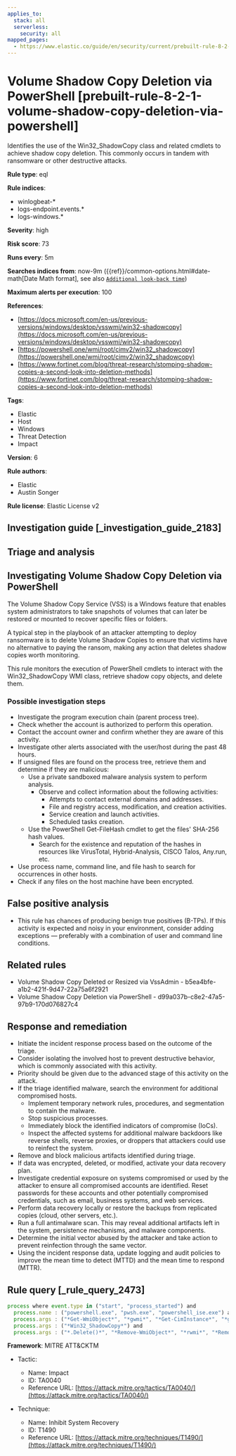 ```yaml
---
applies_to:
  stack: all
  serverless:
    security: all
mapped_pages:
  - https://www.elastic.co/guide/en/security/current/prebuilt-rule-8-2-1-volume-shadow-copy-deletion-via-powershell.html
---
```


# Volume Shadow Copy Deletion via PowerShell [prebuilt-rule-8-2-1-volume-shadow-copy-deletion-via-powershell]

Identifies the use of the Win32_ShadowCopy class and related cmdlets to achieve shadow copy deletion. This commonly occurs in tandem with ransomware or other destructive attacks.

**Rule type**: eql

**Rule indices**:

* winlogbeat-*
* logs-endpoint.events.*
* logs-windows.*

**Severity**: high

**Risk score**: 73

**Runs every**: 5m

**Searches indices from**: now-9m ({{ref}}/common-options.html#date-math[Date Math format], see also [`Additional look-back time`](docs-content://solutions/security/detect-and-alert/create-detection-rule.md#rule-schedule))

**Maximum alerts per execution**: 100

**References**:

* [https://docs.microsoft.com/en-us/previous-versions/windows/desktop/vsswmi/win32-shadowcopy](https://docs.microsoft.com/en-us/previous-versions/windows/desktop/vsswmi/win32-shadowcopy)
* [https://powershell.one/wmi/root/cimv2/win32_shadowcopy](https://powershell.one/wmi/root/cimv2/win32_shadowcopy)
* [https://www.fortinet.com/blog/threat-research/stomping-shadow-copies-a-second-look-into-deletion-methods](https://www.fortinet.com/blog/threat-research/stomping-shadow-copies-a-second-look-into-deletion-methods)

**Tags**:

* Elastic
* Host
* Windows
* Threat Detection
* Impact

**Version**: 6

**Rule authors**:

* Elastic
* Austin Songer

**Rule license**: Elastic License v2

## Investigation guide [_investigation_guide_2183]

## Triage and analysis

## Investigating Volume Shadow Copy Deletion via PowerShell

The Volume Shadow Copy Service (VSS) is a Windows feature that enables system administrators to take snapshots of volumes
that can later be restored or mounted to recover specific files or folders.

A typical step in the playbook of an attacker attempting to deploy ransomware is to delete Volume Shadow
Copies to ensure that victims have no alternative to paying the ransom, making any action that deletes shadow
copies worth monitoring.

This rule monitors the execution of PowerShell cmdlets to interact with the Win32_ShadowCopy WMI class, retrieve shadow
copy objects, and delete them.

### Possible investigation steps

- Investigate the program execution chain (parent process tree).
- Check whether the account is authorized to perform this operation.
- Contact the account owner and confirm whether they are aware of this activity.
- Investigate other alerts associated with the user/host during the past 48 hours.
- If unsigned files are found on the process tree, retrieve them and determine if they are malicious:
  - Use a private sandboxed malware analysis system to perform analysis.
    - Observe and collect information about the following activities:
      - Attempts to contact external domains and addresses.
      - File and registry access, modification, and creation activities.
      - Service creation and launch activities.
      - Scheduled tasks creation.
  - Use the PowerShell Get-FileHash cmdlet to get the files' SHA-256 hash values.
    - Search for the existence and reputation of the hashes in resources like VirusTotal, Hybrid-Analysis, CISCO Talos, Any.run, etc.
- Use process name, command line, and file hash to search for occurrences in other hosts.
- Check if any files on the host machine have been encrypted.


## False positive analysis

- This rule has chances of producing benign true positives (B-TPs). If this activity is expected and noisy in your
environment, consider adding exceptions — preferably with a combination of user and command line conditions.

## Related rules

- Volume Shadow Copy Deleted or Resized via VssAdmin - b5ea4bfe-a1b2-421f-9d47-22a75a6f2921
- Volume Shadow Copy Deletion via PowerShell - d99a037b-c8e2-47a5-97b9-170d076827c4

## Response and remediation

- Initiate the incident response process based on the outcome of the triage.
- Consider isolating the involved host to prevent destructive behavior, which is commonly associated with this activity.
- Priority should be given due to the advanced stage of this activity on the attack.
- If the triage identified malware, search the environment for additional compromised hosts.
  - Implement temporary network rules, procedures, and segmentation to contain the malware.
  - Stop suspicious processes.
  - Immediately block the identified indicators of compromise (IoCs).
  - Inspect the affected systems for additional malware backdoors like reverse shells, reverse proxies, or droppers that
  attackers could use to reinfect the system.
- Remove and block malicious artifacts identified during triage.
- If data was encrypted, deleted, or modified, activate your data recovery plan.
- Investigate credential exposure on systems compromised or used by the attacker to ensure all compromised accounts are
identified. Reset passwords for these accounts and other potentially compromised credentials, such as email, business
systems, and web services.
- Perform data recovery locally or restore the backups from replicated copies (cloud, other servers, etc.).
- Run a full antimalware scan. This may reveal additional artifacts left in the system, persistence mechanisms, and
malware components.
- Determine the initial vector abused by the attacker and take action to prevent reinfection through the same vector.
- Using the incident response data, update logging and audit policies to improve the mean time to detect (MTTD) and the
mean time to respond (MTTR).

## Rule query [_rule_query_2473]

```js
process where event.type in ("start", "process_started") and
  process.name : ("powershell.exe", "pwsh.exe", "powershell_ise.exe") and
  process.args : ("*Get-WmiObject*", "*gwmi*", "*Get-CimInstance*", "*gcim*") and
  process.args : ("*Win32_ShadowCopy*") and
  process.args : ("*.Delete()*", "*Remove-WmiObject*", "*rwmi*", "*Remove-CimInstance*", "*rcim*")
```

**Framework**: MITRE ATT&CKTM

* Tactic:

    * Name: Impact
    * ID: TA0040
    * Reference URL: [https://attack.mitre.org/tactics/TA0040/](https://attack.mitre.org/tactics/TA0040/)

* Technique:

    * Name: Inhibit System Recovery
    * ID: T1490
    * Reference URL: [https://attack.mitre.org/techniques/T1490/](https://attack.mitre.org/techniques/T1490/)



